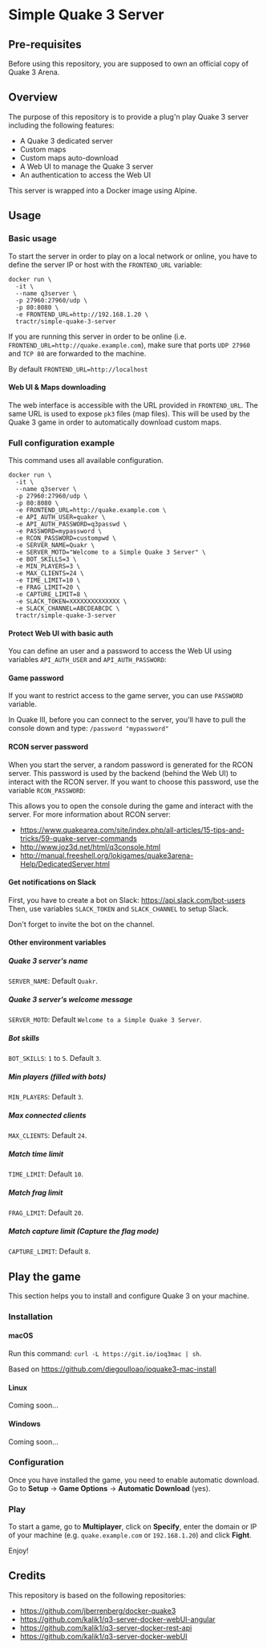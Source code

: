 # Simple Quake 3 Server

## Pre-requisites

Before using this repository, you are supposed to own an official copy of Quake 3 Arena.

## Overview

The purpose of this repository is to provide a plug'n play Quake 3 server including the following features:

- A Quake 3 dedicated server
- Custom maps
- Custom maps auto-download
- A Web UI to manage the Quake 3 server
- An authentication to access the Web UI

This server is wrapped into a Docker image using Alpine.

## Usage

### Basic usage

To start the server in order to play on a local network or online, you have to define the server IP or host with the `FRONTEND_URL` variable:

```shell script
docker run \
  -it \
  --name q3server \
  -p 27960:27960/udp \
  -p 80:8080 \
  -e FRONTEND_URL=http://192.168.1.20 \
  tractr/simple-quake-3-server
```

If you are running this server in order to be online (i.e. `FRONTEND_URL=http://quake.example.com`), make sure that ports `UDP 27960` and `TCP 80` are forwarded to the machine.

By default `FRONTEND_URL=http://localhost`

#### Web UI & Maps downloading

The web interface is accessible with the URL provided in `FRONTEND_URL`.
The same URL is used to expose `pk3` files (map files). This will be used by the Quake 3 game in order to automatically download custom maps.

### Full configuration example

This command uses all available configuration.

```shell script
docker run \
  -it \
  --name q3server \
  -p 27960:27960/udp \
  -p 80:8080 \
  -e FRONTEND_URL=http://quake.example.com \
  -e API_AUTH_USER=quaker \
  -e API_AUTH_PASSWORD=q3passwd \
  -e PASSWORD=mypassword \
  -e RCON_PASSWORD=custompwd \
  -e SERVER_NAME=Quakr \
  -e SERVER_MOTD="Welcome to a Simple Quake 3 Server" \
  -e BOT_SKILLS=3 \
  -e MIN_PLAYERS=3 \
  -e MAX_CLIENTS=24 \
  -e TIME_LIMIT=10 \
  -e FRAG_LIMIT=20 \
  -e CAPTURE_LIMIT=8 \
  -e SLACK_TOKEN=XXXXXXXXXXXXXX \
  -e SLACK_CHANNEL=ABCDEABCDC \
  tractr/simple-quake-3-server
```

#### Protect Web UI with basic auth

You can define an user and a password to access the Web UI using variables `API_AUTH_USER` and `API_AUTH_PASSWORD`:

#### Game password

If you want to restrict access to the game server, you can use `PASSWORD` variable.

In Quake III, before you can connect to the server, you'll have to pull the console down and type: `/password "mypassword"`

#### RCON server password

When you start the server, a random password is generated for the RCON server.
This password is used by the backend (behind the Web UI) to interact with the RCON server.
If you want to choose this password, use the variable `RCON_PASSWORD`:

This allows you to open the console during the game and interact with the server.
For more information about RCON server:

- https://www.quakearea.com/site/index.php/all-articles/15-tips-and-tricks/59-quake-server-commands
- http://www.joz3d.net/html/q3console.html
- http://manual.freeshell.org/lokigames/quake3arena-Help/DedicatedServer.html

#### Get notifications on Slack

First, you have to create a bot on Slack: https://api.slack.com/bot-users
Then, use variables `SLACK_TOKEN` and  `SLACK_CHANNEL` to setup Slack.

Don't forget to invite the bot on the channel.

#### Other environment variables

##### Quake 3 server's name

`SERVER_NAME`: Default `Quakr`.

##### Quake 3 server's welcome message

`SERVER_MOTD`: Default `Welcome to a Simple Quake 3 Server`.

##### Bot skills

`BOT_SKILLS`: `1` to `5`. Default `3`.

##### Min players (filled with bots)

`MIN_PLAYERS`: Default `3`.

##### Max connected clients

`MAX_CLIENTS`: Default `24`.

##### Match time limit

`TIME_LIMIT`: Default `10`.

##### Match frag limit

`FRAG_LIMIT`: Default `20`.

##### Match capture limit (Capture the flag mode)

`CAPTURE_LIMIT`: Default `8`.

## Play the game

This section helps you to install and configure Quake 3 on your machine.

### Installation

#### macOS

Run this command: `curl -L https://git.io/ioq3mac | sh`.

Based on https://github.com/diegoulloao/ioquake3-mac-install

#### Linux

Coming soon...

#### Windows

Coming soon...

### Configuration

Once you have installed the game, you need to enable automatic download.
Go to **Setup** -> **Game Options** -> **Automatic Download** (yes).

### Play

To start a game, go to **Multiplayer**, click on **Specify**, enter the domain or IP of your machine (e.g. `quake.example.com` or `192.168.1.20`) and click **Fight**.

Enjoy!

## Credits

This repository is based on the following repositories:

- https://github.com/jberrenberg/docker-quake3
- https://github.com/kalik1/q3-server-docker-webUI-angular
- https://github.com/kalik1/q3-server-docker-rest-api
- https://github.com/kalik1/q3-server-docker-webUI
